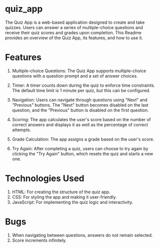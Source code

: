# quiz_app

The Quiz App is a web-based application designed to create and take quizzes. Users can answer a series of multiple-choice questions and receive their quiz scores and grades upon completion. This Readme provides an overview of the Quiz App, its features, and how to use it.


# Features

1. Multiple-choice Questions: The Quiz App supports multiple-choice questions with a question prompt and a set of answer choices.

2. Timer: A timer counts down during the quiz to enforce time constraints. The default time limit is 1 minute per quiz, but this can be configured.

3. Navigation: Users can navigate through questions using "Next" and "Previous" buttons. The "Next" button becomes disabled on the last question, and the "Previous" button is disabled on the first question.

3. Scoring: The app calculates the user's score based on the number of correct answers and displays it as well as the percentage of correct attempts.

4. Grade Calculation: The app assigns a grade based on the user's score.

5. Try Again: After completing a quiz, users can choose to try again by clicking the "Try Again" button, which resets the quiz and starts a new one.


# Technologies Used

1. HTML: For creating the structure of the quiz app.
2. CSS: For styling the app and making it user-friendly.
3. JavaScript: For implementing the quiz logic and interactivity.

# Bugs
1. When navigating between questions, answers do not remain selected.
2. Score increments infinitely.